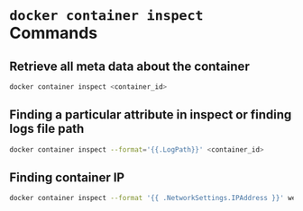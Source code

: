 # `docker container inspect` Commands

## Retrieve all meta data about the container

```bash
docker container inspect <container_id>
```

## Finding a particular attribute in inspect or finding logs file path

```bash
docker container inspect --format='{{.LogPath}}' <container_id>
```

## Finding container IP

```bash
docker container inspect --format '{{ .NetworkSettings.IPAddress }}' web_app
```
